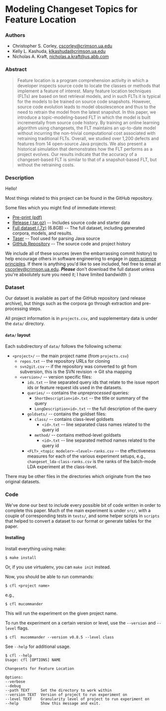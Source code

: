 Modeling Changeset Topics for Feature Location
==============================================

### Authors

- Christopher S. Corley, <cscorley@crimson.ua.edu>
- Kelly L. Kashuda, <klkashuda@crimson.ua.edu>
- Nicholas A. Kraft, <nicholas.a.kraft@us.abb.com>

### Abstract

>Feature location is a program comprehension activity in which a developer
>inspects source code to locate the classes or methods that implement a feature
>of interest. Many feature location techniques (FLTs) are based on text
>retrieval models, and in such FLTs it is typical for the models to be trained
>on source code snapshots. However, source code evolution leads to model
>obsolescence and thus to the need to retrain the model from the latest
>snapshot. In this paper, we introduce a topic-modeling-based FLT in which the
>model is built incrementally from source code history. By training an online
>learning algorithm using changesets, the FLT maintains an up-to-date model
>without incurring the non-trivial computational cost associated with
>retraining traditional FLTs. Overall, we studied over 1,200 defects and
>features from 14 open-source Java projects. We also present a historical
>simulation that demonstrates how the FLT performs as a project evolves. Our
>results indicate that the accuracy of a changeset-based FLT is similar to that
>of a snapshot-based FLT, but without the retraining costs.


### Description

Hello!

Most things related to this project can be found in the GitHub repository.

Some files which you might find of immediate interest:

- [Pre-print (pdf)](http://christop.club/publications/pdfs/Corley-etal_2015.pdf)
- [Release (.tar.gz)](http://christop.club/publications/data/Corley-etal_2015/release.tar.gz) -- Includes source code and starter data
- [Full dataset (.7z)](http://christop.club/publications/data/Corley-etal_2015/fulldata.7z) (6.8GB) -- The full dataset, including
  generated corpora, models, and results. 
- [Taser](https://github.com/nkraft/taser) -- Tool used for parsing Java source
- [GitHub Repository](https://github.com/cscorley/changeset-feature-location/)
  -- The source code and project history

We include all of these sources (even the embarrassing commit history) to help
encourage others in software engineering to engage in
[open science principles](http://en.wikipedia.org/wiki/Open_Science).
If there is anything you'd like to see included, feel free to email at
<cscorley@crimson.ua.edu>. ***Please*** don't download the full dataset unless
you're absolutely sure you need it; I have limited bandwidth :)

### Dataset

Our dataset is available as part of the GitHub repository (and release archive),
but things such as the corpora go through extraction and pre-processing steps.

All project information is in `projects.csv`, and supplementary data is under
the `data/` directory.

#### `data/` layout

Each subdirectory of `data/` follows the following schema:

- `<project>/` -- the main project name (from `projects.csv`)
    - `repos.txt` -- the repository URLs for cloning
    - `svn2git.csv` -- if the repository was converted to git from
    subversion, this is the SVN revision -> Git sha mapping
    - `<version>/` -- version specific files:
        - `ids.txt` -- line separated query ids that relate to the issue
          report ids or feature request ids used in the datasets.
        - `queries/` -- contains the *unpreprocessed* queries:
            - `ShortDescription<id>.txt` -- the title or summary of the query
            - `LongDescription<id>.txt` -- the full description of the query
        - `goldsets/` -- contains the goldset files:
            - `class/` -- contains class-level goldsets
                - `<id>.txt` -- line separated class names related to the query id
            - `method/` -- contains method-level goldsets
                - `<id>.txt` -- line separated method names related to the query id
        - `<FLT>_<topic modeler>-<level>-ranks.csv` -- the effectiveness
          measures for each of the various experiment setups, e.g.,
          `changeset_lda-class-ranks.csv` is the ranks of the batch-mode LDA
          experiment at the class-level.

There may be other files in the directories which originate from the two
original datasets.


### Code

We've done our best to include every possible bit of code written in order to
complete this paper. Much of the main experiment is under `src/`, with a couple
of corresponding tests in `tests/`, and some helper scripts in `scripts` that
helped to convert a dataset to our format or generate tables for the paper.

#### Installing

Install everything using make:

    $ make install

Or, if you use virtualenv, you can `make init` instead.

Now, you should be able to run commands:

    $ cfl <project name>

e.g.,

    $ cfl mucommander

This will run the experiment on the given project name.

To run the experiment on a certain version or level, use the `--version` and `--level` flags.

    $ cfl  mucommander --version v0.8.5 --level class

See `--help` for additional usage.

    $ cfl --help
    Usage: cfl [OPTIONS] NAME

    Changesets for Feature Location

    Options:
    --verbose
    --debug
    --path TEXT     Set the directory to work within
    --version TEXT  Version of project to run experiment on
    --level TEXT    Granularity level of project to run experiment on
    --help          Show this message and exit.
